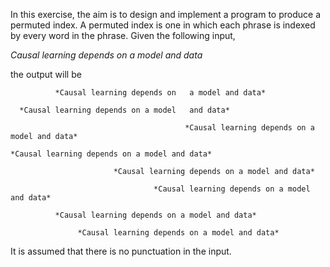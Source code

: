In this exercise, the aim is to design and implement a program to produce a 
permuted index. A permuted index is one in which each phrase is indexed by 
every word in the phrase. Given the following input,

*Causal learning depends on a model and data*

the output will be

              *Causal learning depends on   a model and data*

      *Causal learning depends on a model   and data*

                                           *Causal learning depends on a model and data*

    *Causal learning depends on a model and data*

                           *Causal learning depends on a model and data*

                                    *Causal learning depends on a model and data*

              *Causal learning depends on a model and data*

                   *Causal learning depends on a model and data*

It is assumed that there is no punctuation in the input.